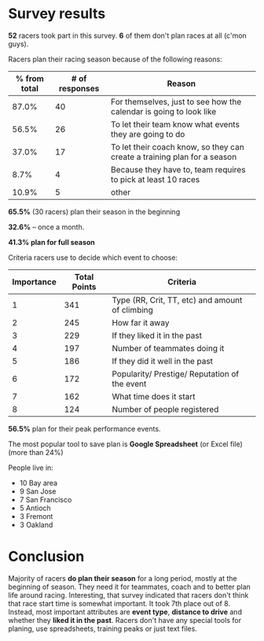 
# Survey results

**52** racers took part in this survey. **6** of them don't plan races at all (c'mon guys).

Racers plan their racing season because of the following reasons:

% from total | # of responses | Reason
--------|-------|------------
87.0%| 40| For themselves, just to see how the calendar is going to look like 
56.5%| 26| To let their team know what events they are going to do 
37.0%| 17| To let their coach know, so they can create a training plan for a season
8.7%| 4|   Because they have to, team requires to pick at least 10 races
10.9%| 5 |    other 

**65.5%** (30 racers) plan their season in the beginning 

**32.6%** – once a month.

**41.3% plan for full season**

Criteria racers use to decide which event to choose:

Importance | Total Points | Criteria
-----------|------|---------
1| 341 |Type (RR, Crit, TT, etc) and amount of climbing
2| 245 |How far it away
3| 229 |If they liked it in the past
4| 197 |Number of teammates doing it
5| 186 |If they did it well in the past
6| 172 |Popularity/ Prestige/ Reputation of the event
7| 162 |What time does it start
8| 124 |Number of people registered

**56.5%** plan for their peak performance events.

The most popular tool to save plan is **Google Spreadsheet** (or Excel file) (more than 24%)

People live in:

* 10 Bay area
* 9 San Jose 
* 7 San Francisco
* 5 Antioch
* 3 Fremont
* 3 Oakland


# Conclusion

Majority of racers **do plan their season** for a long period, mostly at the beginning of season. They need it for teammates, coach and to better plan life around racing.
Interesting, that survey indicated that racers don't think that race start time is somewhat important. It took 7th place out of 8. Instead, most important attributes are **event type**, **distance to drive** and whether they **liked it in the past**.
Racers don't have any special tools for planing, use spreadsheets, training peaks or just text files. 
